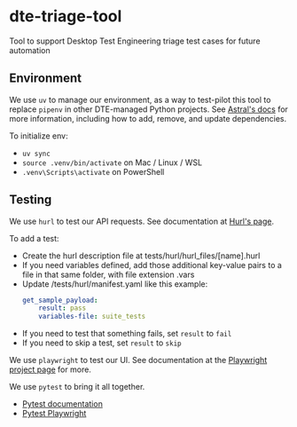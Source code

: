 # dte-triage-tool
Tool to support Desktop Test Engineering triage test cases for future automation

## Environment

We use `uv` to manage our environment, as a way to test-pilot this tool to replace
`pipenv` in other DTE-managed Python projects. See
[Astral's docs](https://docs.astral.sh/uv/) for more information, including how to
add, remove, and update dependencies.

To initialize env:
* `uv sync`
* `source .venv/bin/activate` on Mac / Linux / WSL
* `.venv\Scripts\activate` on PowerShell

## Testing

We use `hurl` to test our API requests. See documentation at
[Hurl's page](https://hurl.dev/).

To add a test:
* Create the hurl description file at tests/hurl/hurl_files/[name].hurl
* If you need variables defined, add those additional key-value pairs to
  a file in that same folder, with file extension .vars
* Update /tests/hurl/manifest.yaml like this example:
    ```yaml
    get_sample_payload:
        result: pass
        variables-file: suite_tests
    ```
* If you need to test that something fails, set `result` to `fail`
* If you need to skip a test, set `result` to `skip`

We use `playwright` to test our UI. See documentation at the
[Playwright project page](https://playwright.dev/python/docs/intro) for more.

We use `pytest` to bring it all together.
* [Pytest documentation](https://docs.pytest.org/en/stable/)
* [Pytest Playwright](https://playwright.dev/python/docs/test-runners)
